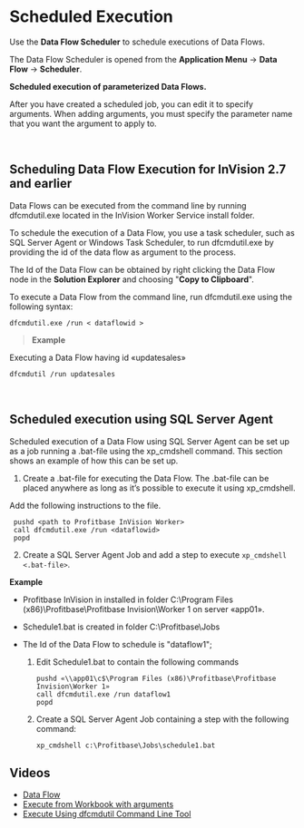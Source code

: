 
# Scheduled Execution

Use the **Data Flow Scheduler** to schedule executions of Data Flows.

The Data Flow Scheduler is opened from the **Application Menu** -> **Data Flow** -> **Scheduler**. 
<br/>

**Scheduled execution of parameterized Data Flows.**

After you have created a scheduled job, you can edit it to specify arguments. When adding arguments, you must specify the parameter name that you want the argument to apply to.


<br/>

## Scheduling Data Flow Execution for InVision 2.7 and earlier

Data Flows can be executed from the command line by running dfcmdutil.exe located in the InVision Worker Service install folder.

To schedule the execution of a Data Flow, you use a task scheduler, such as SQL Server Agent or Windows Task Scheduler, to run dfcmdutil.exe by providing the id of the data flow as argument to the process.

The Id of the Data Flow can be obtained by right clicking the Data Flow node in the **Solution Explorer** and choosing "**Copy to Clipboard**". 

To execute a Data Flow from the command line, run dfcmdutil.exe using the following syntax:

    dfcmdutil.exe /run < dataflowid >

>**Example**
>
Executing a Data Flow having id «updatesales»  
```
dfcmdutil /run updatesales
```

<br/>

## Scheduled execution using SQL Server Agent

Scheduled execution of a Data Flow using SQL Server Agent can be set up as a job running a .bat-file using the xp_cmdshell command. This section shows an example of how this can be set up.

1.	Create a .bat-file for executing the Data Flow. The .bat-file can be placed anywhere as long as it’s possible to execute it using xp_cmdshell. 

 Add the following instructions to the file. 
 
     pushd <path to Profitbase InVision Worker>
     call dfcmdutil.exe /run <dataflowid>
     popd

2.	Create a SQL Server Agent Job and add a step to execute ``xp_cmdshell <.bat-file>``. 


**Example** 


* Profitbase InVision in installed in folder C:\Program Files (x86)\Profitbase\Profitbase Invision\Worker 1 on server «app01».

* Schedule1.bat is created in folder C:\Profitbase\Jobs

* The Id of the Data Flow to schedule is "dataflow1";

  1.	Edit Schedule1.bat to contain the following commands

            pushd «\\app01\c$\Program Files (x86)\Profitbase\Profitbase Invision\Worker 1»
            call dfcmdutil.exe /run dataflow1 
            popd

  2.	Create a SQL Server Agent Job containing a step with the following command:

            xp_cmdshell c:\Profitbase\Jobs\schedule1.bat


## Videos

* [Data Flow](../../../videos/dataflows.md)
* [Execute from Workbook with arguments](https://profitbasedocs.blob.core.windows.net/videos/Data%20Flow%20-%20Execute%20from%20Workbook%20with%20arguments.mp4)
* [Execute Using dfcmdutil Command Line Tool](https://profitbasedocs.blob.core.windows.net/videos/Data%20Flow%20-%20Execute%20using%20dfcmdutil%20command%20line%20tool.mp4)